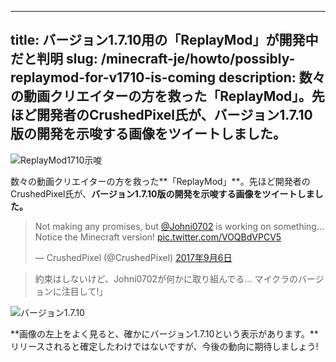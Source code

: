 
---
title: バージョン1.7.10用の「ReplayMod」が開発中だと判明
slug: /minecraft-je/howto/possibly-replaymod-for-v1710-is-coming
description: 数々の動画クリエイターの方を救った「ReplayMod」。先ほど開発者のCrushedPixel氏が、バージョン1.7.10版の開発を示唆する画像をツイートしました。
---

![ReplayMod1710示唆](https://cdn-ak.f.st-hatena.com/images/fotolife/s/sasigume/20210208/20210208122944.jpg)

数々の動画クリエイターの方を救った**「ReplayMod」**。先ほど開発者のCrushedPixel氏が、**バージョン1.7.10版の開発を示唆する画像をツイートしました。**

> Not making any promises, but [@Johni0702](https://twitter.com/Johni0702) is working on something…  
> Notice the Minecraft version! [pic.twitter.com/VOQBdVPCV5](https://t.co/VOQBdVPCV5)
> 
> — CrushedPixel (@CrushedPixel) [2017年9月6日](https://twitter.com/CrushedPixel/status/905462056916279296)

> 約束はしないけど、Johni0702が何かに取り組んでる… マイクラのバージョンに注目して!」

![バージョン1.7.10](https://cdn-ak.f.st-hatena.com/images/fotolife/s/sasigume/20210208/20210208111125.jpg)

**画像の左上をよく見ると、確かにバージョン1.7.10という表示があります。**リリースされると確定したわけではないですが、今後の動向に期待しましょう!

